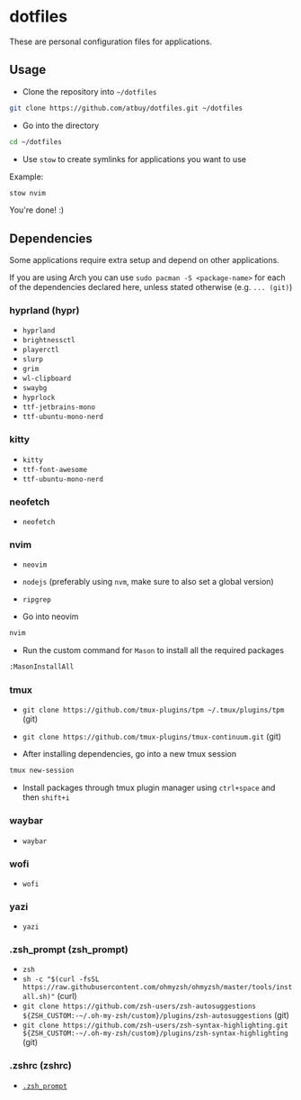 # dotfiles

These are personal configuration files for applications.

## Usage

- Clone the repository into `~/dotfiles`

```bash
git clone https://github.com/atbuy/dotfiles.git ~/dotfiles
```

- Go into the directory

```bash
cd ~/dotfiles
```

- Use `stow` to create symlinks for applications you want to use

Example:

```bash
stow nvim
```

You're done! :)

## Dependencies

Some applications require extra setup and depend on other applications.

If you are using Arch you can use `sudo pacman -S <package-name>` for each of the dependencies declared here, unless stated otherwise (e.g. `... (git)`)

### hyprland (hypr)

- `hyprland`
- `brightnessctl`
- `playerctl`
- `slurp`
- `grim`
- `wl-clipboard`
- `swaybg`
- `hyprlock`
- `ttf-jetbrains-mono`
- `ttf-ubuntu-mono-nerd`

### kitty

- `kitty`
- `ttf-font-awesome`
- `ttf-ubuntu-mono-nerd`

### neofetch

- `neofetch`

### nvim

- `neovim`
- `nodejs` (preferably using `nvm`, make sure to also set a global version)
- `ripgrep`

- Go into neovim

```bash
nvim
```

- Run the custom command for `Mason` to install all the required packages

```bash
:MasonInstallAll
```

### tmux

- `git clone https://github.com/tmux-plugins/tpm ~/.tmux/plugins/tpm` (git)
- `git clone https://github.com/tmux-plugins/tmux-continuum.git` (git)

- After installing dependencies, go into a new tmux session

```bash
tmux new-session
```

- Install packages through tmux plugin manager using `ctrl+space` and then `shift+i`

### waybar

- `waybar`

### wofi

- `wofi`

### yazi

- `yazi`

### .zsh_prompt (zsh_prompt)

- `zsh`
- `sh -c "$(curl -fsSL https://raw.githubusercontent.com/ohmyzsh/ohmyzsh/master/tools/install.sh)"` (curl)
- `git clone https://github.com/zsh-users/zsh-autosuggestions ${ZSH_CUSTOM:-~/.oh-my-zsh/custom}/plugins/zsh-autosuggestions` (git)
- `git clone https://github.com/zsh-users/zsh-syntax-highlighting.git ${ZSH_CUSTOM:-~/.oh-my-zsh/custom}/plugins/zsh-syntax-highlighting` (git)

### .zshrc (zshrc)

- [`.zsh_prompt`](#zsh_prompt)
